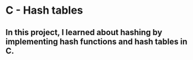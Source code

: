# C - Hash tables
## In this project, I learned about hashing by implementing hash functions and hash tables in C.
